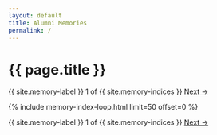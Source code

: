 ```yaml
---
layout: default
title: Alumni Memories
permalink: /
---
```


<h1>{{ page.title }}</h1>

<nav class="memory-nav">
  <span>{{ site.memory-label }} 1 of {{ site.memory-indices }}</span>
  <a href="/memories-2/" class="pill-nav next">Next &rarr;</a>
</nav>


{% include memory-index-loop.html limit=50 offset=0 %}


<nav class="memory-nav">
  <span>{{ site.memory-label }} 1 of {{ site.memory-indices }}</span>
  <a href="/memories-2/" class="pill-nav next">Next &rarr;</a>
</nav>
